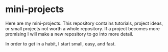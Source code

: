 # mini-projects
Here are my mini-projects. This repository contains tutorials, project ideas, or small projects not worth a whole repository. If a project becomes more promising I will make a new repository to go into more detail.

In order to get in a habit, I start small, easy, and fast.
